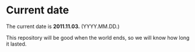 # Current date

The current date is **2011.11.03.** (YYYY.MM.DD.)

This repository will be good when the world ends, so we will know how long it lasted.
